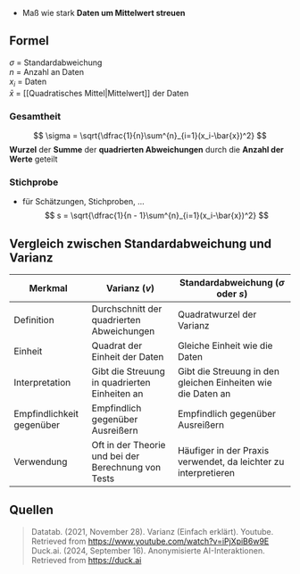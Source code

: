 - Maß wie stark **Daten um Mittelwert streuen**

## Formel
$\sigma$ = Standardabweichung  
$n$ = Anzahl an Daten  
$x_i$ = Daten  
$\bar{x}$ = [[Quadratisches Mittel|Mittelwert]] der Daten  

### Gesamtheit
$$
\sigma = \sqrt{\dfrac{1}{n}\sum^{n}_{i=1}(x_i-\bar{x})^2}
$$
**Wurzel** der **Summe** der **quadrierten Abweichungen** durch die **Anzahl der Werte** geteilt

### Stichprobe
- für Schätzungen, Stichproben, ...
$$
s = \sqrt{\dfrac{1}{n - 1}\sum^{n}_{i=1}(x_i-\bar{x})^2}
$$

## Vergleich zwischen Standardabweichung und Varianz

| Merkmal                   | Varianz ($v$)                                       | Standardabweichung ($\sigma$ oder $s$)                          |
| ------------------------- | --------------------------------------------------- | --------------------------------------------------------------- |
| Definition                | Durchschnitt der quadrierten Abweichungen           | Quadratwurzel der Varianz                                       |
| Einheit                   | Quadrat der Einheit der Daten                       | Gleiche Einheit wie die Daten                                   |
| Interpretation            | Gibt die Streuung in quadrierten Einheiten an       | Gibt die Streuung in den gleichen Einheiten wie die Daten an    |
| Empfindlichkeit gegenüber | Empfindlich gegenüber Ausreißern                    | Empfindlich gegenüber Ausreißern                                |
| Verwendung                | Oft in der Theorie und bei der Berechnung von Tests | Häufiger in der Praxis verwendet, da leichter zu interpretieren |

## Quellen

> Datatab. (2021, November 28). Varianz (Einfach erklärt). Youtube. Retrieved from https://www.youtube.com/watch?v=iPjXpiB6w9E  
> Duck.ai. (2024, September 16). Anonymisierte AI-Interaktionen. Retrieved from https://duck.ai  
